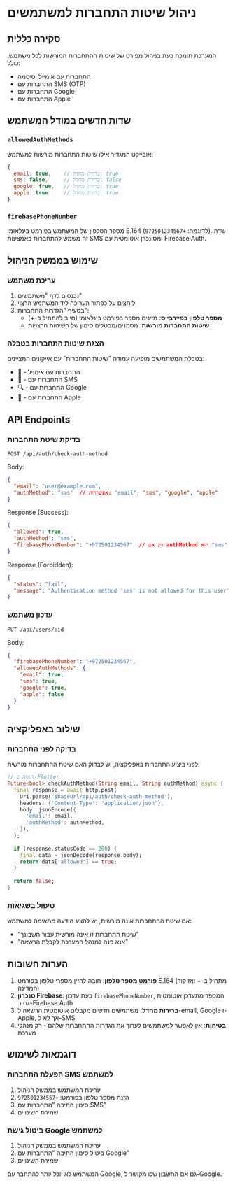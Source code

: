 # ניהול שיטות התחברות למשתמשים

## סקירה כללית

המערכת תומכת כעת בניהול מפורט של שיטות ההתחברות המורשות לכל משתמש, כולל:
- התחברות עם אימייל וסיסמה
- התחברות עם SMS (OTP)
- התחברות עם Google
- התחברות עם Apple

## שדות חדשים במודל המשתמש

### `allowedAuthMethods`
אובייקט המגדיר אילו שיטות התחברות מורשות למשתמש:
```javascript
{
  email: true,    // ברירת מחדל: true
  sms: false,     // ברירת מחדל: false
  google: true,   // ברירת מחדל: true
  apple: true     // ברירת מחדל: true
}
```

### `firebasePhoneNumber`
מספר הטלפון של המשתמש בפורמט בינלאומי E.164 (לדוגמה: `+972501234567`).
שדה זה משמש להתחברות באמצעות SMS ומסונכרן אוטומטית עם Firebase Auth.

## שימוש בממשק הניהול

### עריכת משתמש
1. נכנסים לדף "משתמשים"
2. לוחצים על כפתור העריכה ליד המשתמש הרצוי
3. בסעיף "הגדרות התחברות":
   - **מספר טלפון בפיירבייס**: מזינים מספר בפורמט בינלאומי (חייב להתחיל ב-+)
   - **שיטות התחברות מורשות**: מסמנים/מבטלים סימון של השיטות הרצויות

### הצגת שיטות התחברות בטבלה
בטבלת המשתמשים מופיעה עמודה "שיטות התחברות" עם אייקונים המציינים:
- 📧 - התחברות עם אימייל
- 💬 - התחברות עם SMS
- 🔍 - התחברות עם Google
- 🍎 - התחברות עם Apple

## API Endpoints

### בדיקת שיטת התחברות
```
POST /api/auth/check-auth-method
```

Body:
```json
{
  "email": "user@example.com",
  "authMethod": "sms"  // אפשרויות: "email", "sms", "google", "apple"
}
```

Response (Success):
```json
{
  "allowed": true,
  "authMethod": "sms",
  "firebasePhoneNumber": "+972501234567"  // רק אם authMethod הוא "sms"
}
```

Response (Forbidden):
```json
{
  "status": "fail",
  "message": "Authentication method 'sms' is not allowed for this user"
}
```

### עדכון משתמש
```
PUT /api/users/:id
```

Body:
```json
{
  "firebasePhoneNumber": "+972501234567",
  "allowedAuthMethods": {
    "email": true,
    "sms": true,
    "google": true,
    "apple": false
  }
}
```

## שילוב באפליקציה

### בדיקה לפני התחברות
לפני ביצוע התחברות באפליקציה, יש לבדוק האם שיטת ההתחברות מורשית:

```dart
// דוגמה ב-Flutter
Future<bool> checkAuthMethod(String email, String authMethod) async {
  final response = await http.post(
    Uri.parse('$baseUrl/api/auth/check-auth-method'),
    headers: {'Content-Type': 'application/json'},
    body: jsonEncode({
      'email': email,
      'authMethod': authMethod,
    }),
  );
  
  if (response.statusCode == 200) {
    final data = jsonDecode(response.body);
    return data['allowed'] == true;
  }
  
  return false;
}
```

### טיפול בשגיאות
אם שיטת ההתחברות אינה מורשית, יש להציג הודעה מתאימה למשתמש:
- "שיטת התחברות זו אינה מורשית עבור חשבונך"
- "אנא פנה למנהל המערכת לקבלת הרשאה"

## הערות חשובות

1. **פורמט מספר טלפון**: חובה להזין מספרי טלפון בפורמט E.164 (מתחיל ב-+ ואז קוד המדינה)
2. **סנכרון Firebase**: בעת עדכון `firebasePhoneNumber`, המספר מתעדכן אוטומטית גם ב-Firebase Auth
3. **ברירות מחדל**: משתמשים חדשים מקבלים אוטומטית הרשאה ל-email, Google ו-Apple, אך לא ל-SMS
4. **בטיחות**: אין לאפשר למשתמשים לערוך את הגדרות ההתחברות שלהם - רק מנהלי מערכת

## דוגמאות לשימוש

### הפעלת התחברות SMS למשתמש
1. עריכת המשתמש בממשק הניהול
2. הזנת מספר טלפון בפורמט: `+972501234567`
3. סימון התיבה "התחברות עם SMS"
4. שמירת השינויים

### ביטול גישת Google למשתמש
1. עריכת המשתמש בממשק הניהול
2. ביטול סימון התיבה "התחברות עם Google"
3. שמירת השינויים

המשתמש לא יוכל יותר להתחבר עם Google, גם אם החשבון שלו מקושר ל-Google.